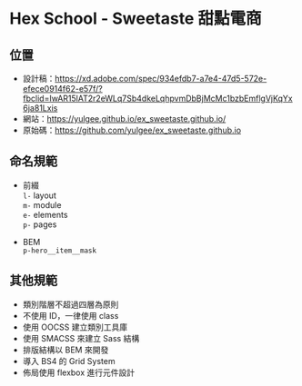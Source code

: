 
# Hex School - Sweetaste 甜點電商
##  位置
 * 設計稿：https://xd.adobe.com/spec/934efdb7-a7e4-47d5-572e-efece0914f62-e57f/?fbclid=IwAR15lAT2r2eWLq7Sb4dkeLqhpvmDbBjMcMc1bzbEmflgVjKqYx6ja81Lxis
 * 網站：https://yulgee.github.io/ex_sweetaste.github.io/
 * 原始碼：https://github.com/yulgee/ex_sweetaste.github.io
##  命名規範
 *  前綴  
  `l-` layout  
  `m-` module  
  `e-` elements  
  `p-` pages    

  * BEM  
  `p-hero__item__mask`

##  其他規範
  * 類別階層不超過四層為原則
  * 不使用 ID，一律使用 class
  * 使用 OOCSS 建立類別工具庫
  * 使用 SMACSS 來建立 Sass 結構
  * 排版結構以 BEM 來開發
  * 導入 BS4 的 Grid System
  * 佈局使用 flexbox 進行元件設計
